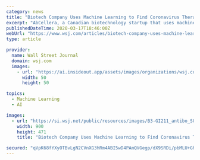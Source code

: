 ```yaml
---
category: news
title: "Biotech Company Uses Machine Learning to Find Coronavirus Therapies"
excerpt: "AbCellera, a Canadian biotechnology startup that uses machine learning to develop antibody therapies, finds itself on the front lines of the Covid-19 global pandemic."
publishedDateTime: 2020-03-17T18:46:00Z
webUrl: "https://www.wsj.com/articles/biotech-company-uses-machine-learning-to-find-coronavirus-therapies-11584437401"
type: article

provider:
  name: Wall Street Journal
  domain: wsj.com
  images:
    - url: "https://ai.insideout.app/assets/images/organizations/wsj.com-50x50.jpg"
      width: 50
      height: 50

topics:
  - Machine Learning
  - AI

images:
  - url: "https://si.wsj.net/public/resources/images/B3-GI211_antibo_SOC_20200316172104.jpg"
    width: 900
    height: 471
    title: "Biotech Company Uses Machine Learning to Find Coronavirus Therapies"

secured: "qVpK68fYXyOTBvLgN2CVnXG3hRm4ABI5wD4PAmQVGegp/dX9SRDi/pbMLU+GhFZ1pVSD3y3agU/BYXvcpuweTO4TRbHY9ikBVPzPBwe+cxsewqBRO7/+Zv5ObpAb0muxfR4bB/1/xywKLwj6+ACGNBV1mHKAINhZ2H0rNQteF/v9J5R4uvINroE4YdcysIDgW/pCV5VSdKkDATaOWARz/gn7L6OGPfls+Iose1cQu3SmcgPIjPHtoLJihJ7xSKD+GHu6AXQZY4+6Oes7sBUVVtKbzN6FLDemGVWKx41pfmzfkevHNsp666vnyaml0mPR;Xiv9o/uCvOrcQcKEppxDjg=="
---
```


